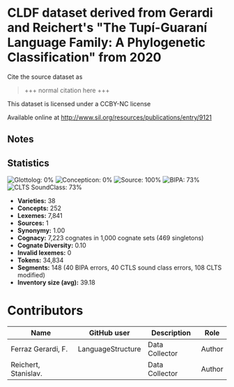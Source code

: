 # CLDF dataset derived from Gerardi and Reichert's "The Tupí-Guaraní Language Family: A Phylogenetic Classification" from 2020

Cite the source dataset as

> +++ normal citation here +++

This dataset is licensed under a CCBY-NC license

Available online at http://www.sil.org/resources/publications/entry/9121

## Notes




## Statistics


![Glottolog: 0%](https://img.shields.io/badge/Glottolog-0%25-red.svg "Glottolog: 0%")
![Concepticon: 0%](https://img.shields.io/badge/Concepticon-0%25-red.svg "Concepticon: 0%")
![Source: 100%](https://img.shields.io/badge/Source-100%25-brightgreen.svg "Source: 100%")
![BIPA: 73%](https://img.shields.io/badge/BIPA-73%25-yellow.svg "BIPA: 73%")
![CLTS SoundClass: 73%](https://img.shields.io/badge/CLTS%20SoundClass-73%25-yellow.svg "CLTS SoundClass: 73%")

- **Varieties:** 38
- **Concepts:** 252
- **Lexemes:** 7,841
- **Sources:** 1
- **Synonymy:** 1.00
- **Cognacy:** 7,223 cognates in 1,000 cognate sets (469 singletons)
- **Cognate Diversity:** 0.10
- **Invalid lexemes:** 0
- **Tokens:** 34,834
- **Segments:** 148 (40 BIPA errors, 40 CTLS sound class errors, 108 CLTS modified)
- **Inventory size (avg):** 39.18

# Contributors

Name | GitHub user | Description | Role
--- | --- | --- | ---
Ferraz Gerardi, F. |LanguageStructure | Data Collector | Author
Reichert, Stanislav. | | Data Collector | Author


